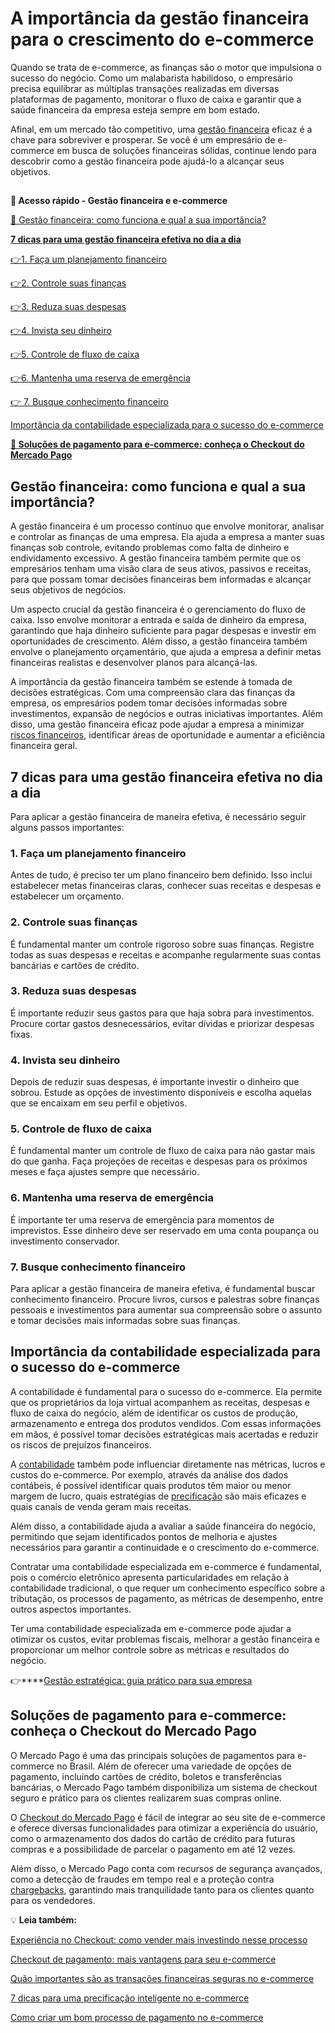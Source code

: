 # A importância da gestão financeira para o crescimento do e-commerce

Quando se trata de e-commerce, as finanças são o motor que impulsiona o sucesso do negócio. Como um malabarista habilidoso, o empresário precisa equilibrar as múltiplas transações realizadas em diversas plataformas de pagamento, monitorar o fluxo de caixa e garantir que a saúde financeira da empresa esteja sempre em bom estado.

Afinal, em um mercado tão competitivo, uma [gestão financeira](https://meubolso.mercadopago.com.br/como-aumentar-a-rentabilidade-nas-empresas) eficaz é a chave para sobreviver e prosperar. Se você é um empresário de e-commerce em busca de soluções financeiras sólidas, continue lendo para descobrir como a gestão financeira pode ajudá-lo a alcançar seus objetivos.

## 

**💙 Acesso rápido - Gestão financeira e e-commerce**

[🤔 Gestão financeira: como funciona e qual a sua importância?](#A)

**[7 dicas para uma gestão financeira efetiva no dia a dia](#B)**

[](#C)[👉](#I)[1. Faça um planejamento financeiro](#C)

[](#D)[👉](#I)[2. Controle suas finanças](#D)

[](#E)[👉](#I)[3. Reduza suas despesas](#E)

[](#F)[👉](#I)[4. Invista seu dinheiro](#F)

[](#G)[👉](#I)[5. Controle de fluxo de caixa](#G)

[](#H)[👉](#I)[6. Mantenha uma reserva de emergência](#H)

[👉 7. Busque conhecimento financeiro](#I)

[Importância da contabilidade especializada para o sucesso do e-commerce](#J)

**[💙 Soluções de pagamento para e-commerce: conheça o Checkout do Mercado Pago](#L)**

[](#)
## Gestão financeira: como funciona e qual a sua importância?

A gestão financeira é um processo contínuo que envolve monitorar, analisar e controlar as finanças de uma empresa. Ela ajuda a empresa a manter suas finanças sob controle, evitando problemas como falta de dinheiro e endividamento excessivo. A gestão financeira também permite que os empresários tenham uma visão clara de seus ativos, passivos e receitas, para que possam tomar decisões financeiras bem informadas e alcançar seus objetivos de negócios.

Um aspecto crucial da gestão financeira é o gerenciamento do fluxo de caixa. Isso envolve monitorar a entrada e saída de dinheiro da empresa, garantindo que haja dinheiro suficiente para pagar despesas e investir em oportunidades de crescimento. Além disso, a gestão financeira também envolve o planejamento orçamentário, que ajuda a empresa a definir metas financeiras realistas e desenvolver planos para alcançá-las.

A importância da gestão financeira também se estende à tomada de decisões estratégicas. Com uma compreensão clara das finanças da empresa, os empresários podem tomar decisões informadas sobre investimentos, expansão de negócios e outras iniciativas importantes. Além disso, uma gestão financeira eficaz pode ajudar a empresa a minimizar [riscos financeiros](https://meubolso.mercadopago.com.br/por-que-lojas-on-line-devem-ficar-atentas-ao-gerenciamentos-de-riscos), identificar áreas de oportunidade e aumentar a eficiência financeira geral.

[](#)
## 7 dicas para uma gestão financeira efetiva no dia a dia

Para aplicar a gestão financeira de maneira efetiva, é necessário seguir alguns passos importantes:

[](#)
### 1. Faça um planejamento financeiro

Antes de tudo, é preciso ter um plano financeiro bem definido. Isso inclui estabelecer metas financeiras claras, conhecer suas receitas e despesas e estabelecer um orçamento.

[](#)
### 2. Controle suas finanças

É fundamental manter um controle rigoroso sobre suas finanças. Registre todas as suas despesas e receitas e acompanhe regularmente suas contas bancárias e cartões de crédito.

[](#)
### 3. Reduza suas despesas

É importante reduzir seus gastos para que haja sobra para investimentos. Procure cortar gastos desnecessários, evitar dívidas e priorizar despesas fixas.

[](#)
### 4. Invista seu dinheiro

Depois de reduzir suas despesas, é importante investir o dinheiro que sobrou. Estude as opções de investimento disponíveis e escolha aquelas que se encaixam em seu perfil e objetivos.

[](#)
### 5. Controle de fluxo de caixa

É fundamental manter um controle de fluxo de caixa para não gastar mais do que ganha. Faça projeções de receitas e despesas para os próximos meses e faça ajustes sempre que necessário.

[](#)
### 6. Mantenha uma reserva de emergência

É importante ter uma reserva de emergência para momentos de imprevistos. Esse dinheiro deve ser reservado em uma conta poupança ou investimento conservador.

[](#)
### 7. Busque conhecimento financeiro

Para aplicar a gestão financeira de maneira efetiva, é fundamental buscar conhecimento financeiro. Procure livros, cursos e palestras sobre finanças pessoais e investimentos para aumentar sua compreensão sobre o assunto e tomar decisões mais informadas sobre suas finanças.

[](#)
## Importância da contabilidade especializada para o sucesso do e-commerce

A contabilidade é fundamental para o sucesso do e-commerce. Ela permite que os proprietários da loja virtual acompanhem as receitas, despesas e fluxo de caixa do negócio, além de identificar os custos de produção, armazenamento e entrega dos produtos vendidos. Com essas informações em mãos, é possível tomar decisões estratégicas mais acertadas e reduzir os riscos de prejuízos financeiros.

A [contabilidade](https://meubolso.mercadopago.com.br/tudo-que-voce-precisa-saber-para-operar-no-e-commerce) também pode influenciar diretamente nas métricas, lucros e custos do e-commerce. Por exemplo, através da análise dos dados contábeis, é possível identificar quais produtos têm maior ou menor margem de lucro, quais estratégias de [precificação](https://meubolso.mercadopago.com.br/dicas-para-uma-precificacao-inteligente-no-e-commerce) são mais eficazes e quais canais de venda geram mais receitas.

Além disso, a contabilidade ajuda a avaliar a saúde financeira do negócio, permitindo que sejam identificados pontos de melhoria e ajustes necessários para garantir a continuidade e o crescimento do e-commerce.

Contratar uma contabilidade especializada em e-commerce é fundamental, pois o comércio eletrônico apresenta particularidades em relação à contabilidade tradicional, o que requer um conhecimento específico sobre a tributação, os processos de pagamento, as métricas de desempenho, entre outros aspectos importantes.

Ter uma contabilidade especializada em e-commerce pode ajudar a otimizar os custos, evitar problemas fiscais, melhorar a gestão financeira e proporcionar um melhor controle sobre as métricas e resultados do negócio.

👉****[Gestão estratégica: guia prático para sua empresa](https://meubolso.mercadopago.com.br/guia-pratico-gestao-estrategica)

[](#)
## Soluções de pagamento para e-commerce: conheça o Checkout do Mercado Pago

O Mercado Pago é uma das principais soluções de pagamentos para e-commerce no Brasil. Além de oferecer uma variedade de opções de pagamento, incluindo cartões de crédito, boletos e transferências bancárias, o Mercado Pago também disponibiliza um sistema de checkout seguro e prático para os clientes realizarem suas compras online.

O [Checkout do Mercado Pago](https://meubolso.mercadopago.com.br/checkout-mercado-pago-conheca-a-solucao-ideal-para-receber-pagamentos-online) é fácil de integrar ao seu site de e-commerce e oferece diversas funcionalidades para otimizar a experiência do usuário, como o armazenamento dos dados do cartão de crédito para futuras compras e a possibilidade de parcelar o pagamento em até 12 vezes.

Além disso, o Mercado Pago conta com recursos de segurança avançados, como a detecção de fraudes em tempo real e a proteção contra [chargebacks](https://meubolso.mercadopago.com.br/vendas-com-mercado-pago-o-que-sao-chargebacks-e-o-que-fazer-ao-recebe-los), garantindo mais tranquilidade tanto para os clientes quanto para os vendedores.

💡 **Leia também:**

[Experiência no Checkout: como vender mais investindo nesse processo](https://meubolso.mercadopago.com.br/como-vender-mais-com-uma-experiencia-incrivel-de-checkout)

[Checkout de pagamento: mais vantagens para seu e-commerce](https://meubolso.mercadopago.com.br/vantagens-cobrar-com-checkout)

[Quão importantes são as transações financeiras seguras no e-commerce](https://meubolso.mercadopago.com.br/quao-importante-sao-as-transacoes-financeiras-seguras-no-e-commerce)

[7 dicas para uma precificação inteligente no e-commerce](https://meubolso.mercadopago.com.br/dicas-para-uma-precificacao-inteligente-no-e-commerce)

[Como criar um bom processo de pagamento no e-commerce](https://meubolso.mercadopago.com.br/processo-de-pagamento-no-e-commerce)